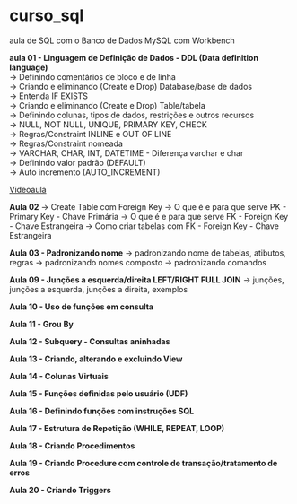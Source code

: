# curso_sql
aula de SQL com o Banco de Dados MySQL com Workbench

<b>aula 01 - Linguagem de Definição de Dados - DDL (Data definition language) </b><br>
→ Definindo comentários de bloco e de linha <br>
→ Criando e eliminando (Create e Drop) Database/base de dados<br>
→ Entenda IF EXISTS <br>
→ Criando e eliminando (Create e Drop) Table/tabela<br>
→ Definindo colunas, tipos de dados, restrições e outros recursos<br>
→ NULL, NOT NULL, UNIQUE, PRIMARY KEY, CHECK <br>
→ Regras/Constraint INLINE e OUT OF LINE <br>
→ Regras/Constraint nomeada<br>
→ VARCHAR, CHAR, INT, DATETIME - Diferença varchar e char<br>
→ Definindo valor padrão (DEFAULT) <br>
→ Auto incremento (AUTO_INCREMENT)<br>

<a href="https://youtu.be/yS6wtk55ZDs">Videoaula</a>

<b>Aula 02</b>
→ Create Table com Foreign Key 
→ O que é e para que serve PK - Primary Key - Chave Primária
→ O que é e para que serve FK - Foreign Key - Chave Estrangeira
→ Como criar tabelas com FK - Foreign Key - Chave Estrangeira

<b>Aula 03 - Padronizando nome</b>
→ padronizando nome de tabelas, atibutos, regras
→ padronizando nomes composto
→ padronizando comandos 

<b>Aula 09 - Junções a esquerda/direita LEFT/RIGHT FULL JOIN</b>
→ junções, junções a esquerda, junções a direita, exemplos

<b>Aula 10 - Uso de funções em consulta </b>

<b>Aula 11 - Grou By</b>

<b>Aula 12 - Subquery - Consultas aninhadas</b>

<b>Aula 13 - Criando, alterando e excluindo View</b>

<b>Aula 14 - Colunas Virtuais</b>

<b>Aula 15 - Funções definidas pelo usuário (UDF) </b>

<b>Aula 16 - Definindo funções com instruções SQL</b>

<b>Aula 17 - Estrutura de Repetição (WHILE, REPEAT, LOOP)</b>

<b>Aula 18 - Criando Procedimentos </b>

<b>Aula 19 - Criando Procedure com controle de transação/tratamento de erros</b>

<b>Aula 20 - Criando Triggers</b>
